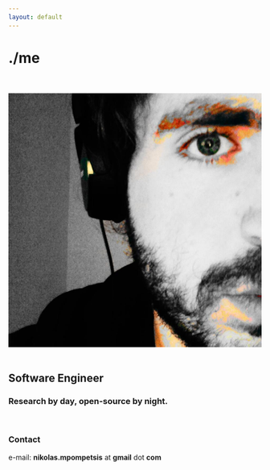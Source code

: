 ```yaml
---
layout: default
---
```


<div class="main-content">
    <h1 class="awesomeh1">./me</h1>
    <br><br>
    <div class="col-4">
        <img class="home-img" src="./assest/images/nb1.png" alt="nb" />
    </div>
    <div class="col-6">
    <br>
    <h2><b>Software Engineer</b></h2>
    <h3>Research by <b>day</b>, open-source by <b>night.</b></h3>
    <br>
    <h3><b>Contact</b></h3>
    e-mail: <b>nikolas.mpompetsis</b> at <b>gmail</b> dot <b>com</b>
    </div>
    <br>
    <br><br><br><br><br><br>
    <br><br><br><br><br><br>
</div>
